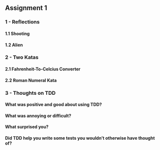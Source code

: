 ## Assignment 1

### 1 - Reflections

#### 1.1 Shooting

#### 1.2 Alien

### 2 - Two Katas

#### 2.1 Fahrenheit-To-Celcius Converter

#### 2.2 Roman Numeral Kata

### 3 - Thoughts on TDD

#### What was positive and good about using TDD?

#### What was annoying or difficult?

#### What surprised you?

#### Did TDD help you write some tests you wouldn’t otherwise have thought of?

